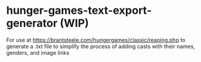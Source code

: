 # hunger-games-text-export-generator (WIP)
For use at https://brantsteele.com/hungergames/classic/reaping.php to generate a .txt file to simplify the process 
of adding casts with their names, genders, and image links
